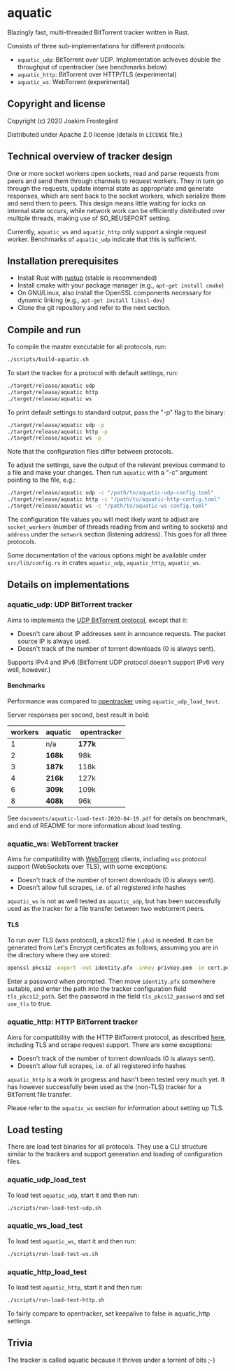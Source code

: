 # aquatic

Blazingly fast, multi-threaded BitTorrent tracker written in Rust.

Consists of three sub-implementations for different protocols:
  * `aquatic_udp`: BitTorrent over UDP. Implementation achieves double the throughput
    of opentracker (see benchmarks below)
  * `aquatic_http`: BitTorrent over HTTP/TLS (experimental)
  * `aquatic_ws`: WebTorrent (experimental)

## Copyright and license

Copyright (c) 2020 Joakim Frostegård

Distributed under Apache 2.0 license (details in `LICENSE` file.)

## Technical overview of tracker design

One or more socket workers open sockets, read and parse requests from peers and
send them through channels to request workers. They in turn go through the
requests, update internal state as appropriate and generate responses, which
are sent back to the socket workers, which serialize them and send them to
peers. This design means little waiting for locks on internal state occurs,
while network work can be efficiently distributed over multiple threads,
making use of SO_REUSEPORT setting.

Currently, `aquatic_ws` and `aquatic_http` only support a single request
worker. Benchmarks of `aquatic_udp` indicate that this is sufficient.

## Installation prerequisites

- Install Rust with [rustup](https://rustup.rs/) (stable is recommended)
- Install cmake with your package manager (e.g., `apt-get install cmake`)
- On GNU/Linux, also install the OpenSSL components necessary for dynamic
  linking (e.g., `apt-get install libssl-dev`)
- Clone the git repository and refer to the next section.

## Compile and run

To compile the master executable for all protocols, run:

```sh
./scripts/build-aquatic.sh
```

To start the tracker for a protocol with default settings, run:

```sh
./target/release/aquatic udp
./target/release/aquatic http
./target/release/aquatic ws
```

To print default settings to standard output, pass the "-p" flag to the binary:

```sh
./target/release/aquatic udp -p
./target/release/aquatic http -p
./target/release/aquatic ws -p
```

Note that the configuration files differ between protocols.

To adjust the settings, save the output of the relevant previous command to a
file and make your changes. Then run `aquatic` with a "-c" argument pointing to
the file, e.g.:

```sh
./target/release/aquatic udp -c "/path/to/aquatic-udp-config.toml"
./target/release/aquatic http -c "/path/to/aquatic-http-config.toml"
./target/release/aquatic ws -c "/path/to/aquatic-ws-config.toml"
```

The configuration file values you will most likely want to adjust are
`socket_workers` (number of threads reading from and writing to sockets) and
`address` under the `network` section (listening address). This goes for all
three protocols.

Some documentation of the various options might be available under
`src/lib/config.rs` in crates `aquatic_udp`, `aquatic_http`, `aquatic_ws`.

## Details on implementations

### aquatic_udp: UDP BitTorrent tracker

Aims to implements the
[UDP BitTorrent protocol](https://libtorrent.org/udp_tracker_protocol.html),
except that it:

  * Doesn't care about IP addresses sent in announce requests. The packet
    source IP is always used.
  * Doesn't track of the number of torrent downloads (0 is always sent). 

Supports IPv4 and IPv6 (BitTorrent UDP protocol doesn't support IPv6 very well,
however.)

#### Benchmarks

Performance was compared to
[opentracker](http://erdgeist.org/arts/software/opentracker/) using
`aquatic_udp_load_test`.

Server responses per second, best result in bold:

| workers |   aquatic   | opentracker |
| ------- | ----------- | ----------- |
|    1    |     n/a     |   __177k__  |
|    2    |  __168k__   |      98k    |
|    3    |  __187k__   |     118k    |
|    4    |  __216k__   |     127k    |
|    6    |  __309k__   |     109k    |
|    8    |  __408k__   |      96k    |

See `documents/aquatic-load-test-2020-04-19.pdf` for details on benchmark, and
end of README for more information about load testing.

### aquatic_ws: WebTorrent tracker

Aims for compatibility with [WebTorrent](https://github.com/webtorrent)
clients, including `wss` protocol support (WebSockets over TLS), with some
exceptions:

  * Doesn't track of the number of torrent downloads (0 is always sent). 
  * Doesn't allow full scrapes, i.e. of all registered info hashes

`aquatic_ws` is not as well tested as `aquatic_udp`, but has been
successfully used as the tracker for a file transfer between two webtorrent
peers.

#### TLS

To run over TLS (wss protocol), a pkcs12 file (`.pkx`) is needed. It can be
generated from Let's Encrypt certificates as follows, assuming you are in the
directory where they are stored:

```sh
openssl pkcs12 -export -out identity.pfx -inkey privkey.pem -in cert.pem -certfile fullchain.pem
```

Enter a password when prompted. Then move `identity.pfx` somewhere suitable,
and enter the path into the tracker configuration field `tls_pkcs12_path`. Set
the password in the field `tls_pkcs12_password` and set `use_tls` to true.

### aquatic_http: HTTP BitTorrent tracker

Aims for compatibility with the HTTP BitTorrent protocol, as described
[here](https://wiki.theory.org/index.php/BitTorrentSpecification#Tracker_HTTP.2FHTTPS_Protocol),
including TLS and scrape request support. There are some exceptions:

  * Doesn't track of the number of torrent downloads (0 is always sent). 
  * Doesn't allow full scrapes, i.e. of all registered info hashes

`aquatic_http` is a work in progress and hasn't been tested very much yet. It
has however successfully been used as the (non-TLS) tracker for a BitTorrent
file transfer.

Please refer to the `aquatic_ws` section for information about setting up TLS.

## Load testing

There are load test binaries for all protocols. They use a CLI structure
similar to the trackers and support generation and loading of configuration
files.

### aquatic_udp_load_test

To load test `aquatic_udp`, start it and then run:

```sh
./scripts/run-load-test-udp.sh
```

### aquatic_ws_load_test

To load test `aquatic_ws`, start it and then run:

```sh
./scripts/run-load-test-ws.sh
```

### aquatic_http_load_test

To load test `aquatic_http`, start it and then run:

```sh
./scripts/run-load-test-http.sh
```

To fairly compare to opentracker, set keepalive to false in aquatic_http settings.

## Trivia

The tracker is called aquatic because it thrives under a torrent of bits ;-)
